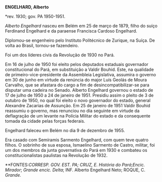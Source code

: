 **ENGELHARD, Alberto**

\*rev. 1930; gov. PA 1950-1951.

*Alberto Engelhard* nasceu em Belém em 25 de março de 1879, filho do
suíço Ferdinand Engelhard e da paraense Francisca Cardoso Engelhard.

Diplomou-se engenheiro pelo Instituto Politécnico de Zurique, na Suíça.
De volta ao Brasil, tornou-se fazendeiro.

Foi um dos líderes civis da Revolução de 1930 no Pará.

Em 16 de julho de 1950 foi eleito pelos deputados estaduais governador
constitucional do Pará, em substituição a Valdir Bouhid. Este, na
qualidade de primeiro-vice-presidente da Assembleia Legislativa,
assumira o governo em 30 de junho em virtude da renúncia do major Luís
Geolás de Moura Carvalho, que se afastara do cargo a fim de
desincompatibilizar-se para disputar uma cadeira no Senado. Alberto
Engelhard governou o estado de 17 de julho de 1950 a 24 de janeiro de
1951. Presidiu assim o pleito de 3 de outubro de 1950, no qual foi
eleito o novo governador do estado, general Alexandre Zacarias de
Assunção. Em 25 de janeiro de 1951 Valdir Bouhid reassumiu o governo,
mas renunciou no dia seguinte em virtude da deflagração de um levante na
Polícia Militar do estado e da consequente tomada da cidade pelas forças
federais.

Engelhard faleceu em Belém no dia 9 de dezembro de 1955.

Era casado com Semíramis Sarmento Engelhard, com quem teve quatro
filhos. O sobrinho de sua esposa, Ismaelino Sarmento de Castro, militar,
foi um dos membros da junta governativa do Pará em 1930 e combateu os
constitucionalistas paulistas na Revolução de 1932.

**FONTES:**CORRESP. GOV. EST. PA; CRUZ, E*. História do Pará*;*Encic.
Mirador*; *Grande* *encic. Delta*; INF. Alberto Engelhard Neto; ROQUE,
C. *Grande.*
